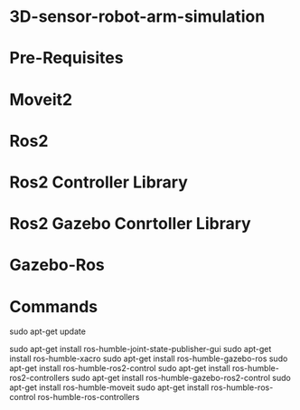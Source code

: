 # 3D-sensor-robot-arm-simulation



# Pre-Requisites

# Moveit2
# Ros2
# Ros2 Controller Library
# Ros2 Gazebo Conrtoller Library
# Gazebo-Ros



# Commands
sudo apt-get update

sudo apt-get install ros-humble-joint-state-publisher-gui
sudo apt-get install ros-humble-xacro
sudo apt-get install ros-humble-gazebo-ros
sudo apt-get install ros-humble-ros2-control
sudo apt-get install ros-humble-ros2-controllers
sudo apt-get install ros-humble-gazebo-ros2-control
sudo apt-get install ros-humble-moveit
sudo apt-get install ros-humble-ros-control ros-humble-ros-controllers